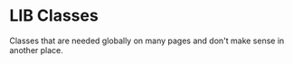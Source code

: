 # LIB Classes
Classes that are needed globally on many pages and don't make sense in another place.
